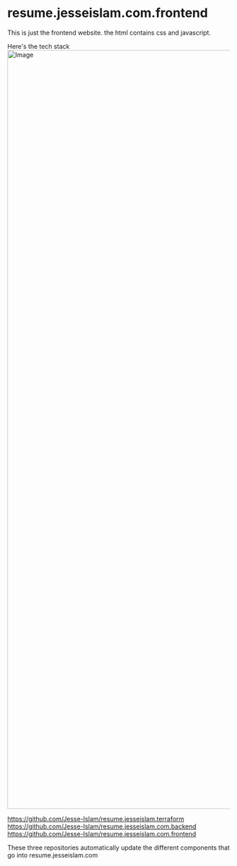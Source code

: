 # resume.jesseislam.com.frontend

This is just the frontend website. the html contains css and javascript.

Here's the tech stack
<img width="3840" height="1716" alt="Image" src="https://github.com/user-attachments/assets/8677f884-1e78-476f-ad30-61b3c000fe63" />

https://github.com/Jesse-Islam/resume.jesseislam.terraform
https://github.com/Jesse-Islam/resume.jesseislam.com.backend
https://github.com/Jesse-Islam/resume.jesseislam.com.frontend

These three repositories automatically update the different components that go into resume.jesseislam.com
